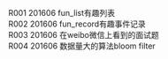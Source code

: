 R001    201606  fun_list有趣列表<br/>
R002    201606  fun_record有趣事件记录<br/>
R003    201606  在weibo微信上看到的面试题<br/>
R004    201606  数据量大的算法bloom filter<br/>
